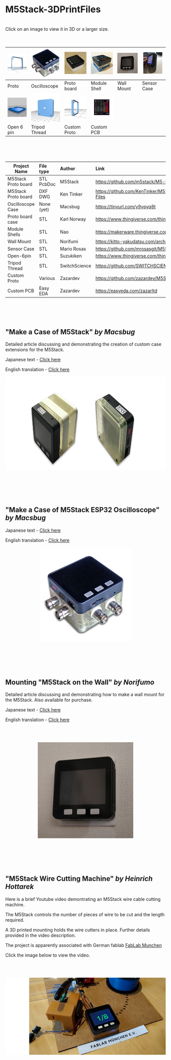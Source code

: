 # M5Stack-3DPrintFiles
<br />
Click on an image to view it in 3D or a larger size.

<br />
<br />
<br />

| [![M5Stack Proto](Images/M5Stack-OriginalDesign-Proto.png "Click to view in 3D")](https://github.com/m5stack/M5-hardware/blob/master/PROTO.stl) | [![Oscilloscope Case](Images/M5Stack-OscilloscopeCase.png "Click to view larger image")](/Images/M5Stack-OscilloscopeCase-Lrg.png) |[![Proto Board Case](Images/ProtoBoard.png "Click to view larger image")](/Images/ProtoBoardLrg.png) | [![Module Shells](Images/ModuleShells.png "Click to view larger image")](/Images/ModuleShells-Lrg.png) | [![Wall Mount Case](Images/WallMount.png "Click to view larger image")](/Images/WallMount-Lrg.png) | [![SensorCase](Images/SensorCase.png "Click to view larger image")](/Images/SensorCase-Lrg.png) |  
|-------|-------|------|--------|-----|--------|
| Proto | Oscilloscope | Proto board | Module Shell | Wall Mount | Sensor Case | 
|  [![M5Stack Open 6 Pin](Images/Suzukiken-Open-6pin.png "Click to view in 3D")](/Images/m5stack-open-6pin.stl)  | [![Case - Tripod Thread](Images/Switchscience-Tripod.png "Click to view in 3D")](/Images/m5stack-tripod-thread-10m.stl) |  [![Custom Proto](Images/CustomProto.png "Click to view in 3D")](/Images/CustomProto.stl) |  [![Custom PCB](Images/CustomPCB.png "Click to view larger image")](/Images/CustomPCB-Lrg.png) | 
|  Open 6 pin | Tripod Thread | Custom Proto | Custom PCB    
   
  
  
  
<br />  
<br />
<br />
  

|             Project Name           |  File type |  Author        | Link                                                            |
| ---------------------------------- |:---------- | :--------------| :---------------------------------------------------------      |
| M5Stack Proto board                | STL PcbDoc | M5Stack        | https://github.com/m5stack/M5-hardware                          |
| M5Stack Proto board                | DXF DWG    | Ken Tinker     | https://github.com/KenTinker/M5Stack-Prototype-ACAD-Files        |
| Oscilloscope Case                  | None (yet) | Macsbug        | https://tinyurl.com/y9ypyq8t                                    |  
| Proto board case                   | STL        | Karl Norway    | https://www.thingiverse.com/thing:2754642                       |
| Module Shells                      | STL        | Nao            | https://makerware.thingiverse.com/thing:2834201                 |
| Wall Mount                         | STL        | Norifumi       | https://kitto-yakudatsu.com/archives/5284                       |
| Sensor Case                        | STL        | Mario Rosas    | https://github.com/mrosasgit/M5Stack3D                          |
| Open-6pin                          | STL        | Suzukiken      | https://www.thingiverse.com/thing:2800278                       |
| Tripod Thread                      | STL        | SwitchScience  | https://github.com/SWITCHSCIENCE/m5stack/tree/master/3D         |
| Custom Proto                       | Various    | Zazardev       | https://github.com/zazardev/M5Stack-Proto                       |
| Custom PCB                         | Easy EDA   | Zazardev       | https://easyeda.com/zazarltd                                    |

<br />
<br />
<br />

## "Make a Case of M5Stack" *by Macsbug* <br />

Detailed article discussing and demonstrating the creation of custom case extensions for the M5Stack. <br />


Japanese text - [Click here](https://macsbug.wordpress.com/2018/03/09/make-a-case-of-m5stack/)

English translation  -  [Click here](https://translate.googleusercontent.com/translate_c?act=url&depth=1&hl=en&ie=UTF8&prev=_t&rurl=translate.google.com.au&sl=auto&sp=nmt4&tl=en&u=https://macsbug.wordpress.com/2018/03/09/make-a-case-of-m5stack/&xid=17259,15700021,15700124,15700149,15700168,15700173,15700186,15700201&usg=ALkJrhjX_0wWQKQuozkx7MEBB9llnyWSkQ)

<p align="center">
<img src="/Images/M5Stack-3DCase-Photo.png" height="290">
</p>

<br />
<br />
<br /> 
<br /> 

## "Make a Case of M5Stack ESP32 Oscilloscope" *by Macsbug* <br />

Japanese text - [Click here](https://macsbug.wordpress.com/2018/04/03/make-a-case-of-m5stack-oscilloscope/)

English translation  -  [Click here](https://translate.google.com.au/translate?sl=auto&tl=en&js=y&prev=_t&hl=en&ie=UTF-8&u=https%3A%2F%2Fmacsbug.wordpress.com%2F2018%2F04%2F03%2Fmake-a-case-of-m5stack-oscilloscope%2F&edit-text=&act=url)


<p align="center">
<img src="/Images/M5Stack-OscilloscopeCase-Lrg.png" width="290">
</p>



<br />
<br />
<br /> 
<br /> 


## Mounting "M5Stack on the Wall" *by Norifumo* <br />

Detailed article discussing and demonstrating how to make a wall mount for the M5Stack. Also available for purchase. <br />

Japanese text - [Click here](https://kitto-yakudatsu.com/archives/5284)

English translation  -  [Click here](https://translate.google.com.au/translate?sl=auto&tl=en&js=y&prev=_t&hl=en&ie=UTF-8&u=https%3A%2F%2Fkitto-yakudatsu.com%2Farchives%2F5284&edit-text=&act=url)

<br /> 
<br /> 

<p align="center">
<img src="/Images/WallMount-Lrg.png" height ="300">
</p>




<br />
<br />
<br /> 
<br /> 


## "M5Stack Wire Cutting Machine" *by Heinrich Hottarek* <br />

Here is a brief Youtube video demontrating an M5Stack wire cable cutting machine. 

The M5Stack controls the number of pieces of wire to be cut and the length required. 

A 3D printed mounting holds the wire cutters in place. Further details provided in the video description. 

The project is apparently associated with German fablab [FabLab Munchen](http://www.fablab-muenchen.de/)  

Click the image below to view the video.

<br />
<br />

[![Click to view video](Images/M5StackWireCutter.png?raw=true "Click to view video")](https://www.youtube.com/watch?v=lnvD2QNuBVE)

<br /> 
<br /> 
<br /> 
